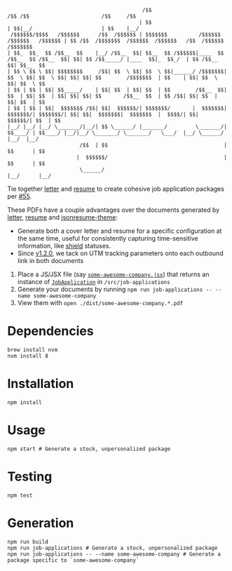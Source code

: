 ```plaintext
                                           /$$                                            /$$ /$$                       /$$     /$$                    
                                          | $$                                           | $$|__/                      | $$    |__/                    
 /$$$$$$/$$$$   /$$$$$$      /$$  /$$$$$$ | $$$$$$$          /$$$$$$   /$$$$$$   /$$$$$$ | $$ /$$  /$$$$$$$  /$$$$$$  /$$$$$$   /$$  /$$$$$$  /$$$$$$$ 
| $$_  $$_  $$ /$$__  $$    |__/ /$$__  $$| $$__  $$ /$$$$$$|____  $$ /$$__  $$ /$$__  $$| $$| $$ /$$_____/ |____  $$|_  $$_/  | $$ /$$__  $$| $$__  $$
| $$ \ $$ \ $$| $$$$$$$$     /$$| $$  \ $$| $$  \ $$|______/ /$$$$$$$| $$  \ $$| $$  \ $$| $$| $$| $$        /$$$$$$$  | $$    | $$| $$  \ $$| $$  \ $$
| $$ | $$ | $$| $$_____/    | $$| $$  | $$| $$  | $$        /$$__  $$| $$  | $$| $$  | $$| $$| $$| $$       /$$__  $$  | $$ /$$| $$| $$  | $$| $$  | $$
| $$ | $$ | $$|  $$$$$$$ /$$| $$|  $$$$$$/| $$$$$$$/       |  $$$$$$$| $$$$$$$/| $$$$$$$/| $$| $$|  $$$$$$$|  $$$$$$$  |  $$$$/| $$|  $$$$$$/| $$  | $$
|__/ |__/ |__/ \_______/|__/| $$ \______/ |_______/         \_______/| $$____/ | $$____/ |__/|__/ \_______/ \_______/   \___/  |__/ \______/ |__/  |__/
                       /$$  | $$                                     | $$      | $$                                                                    
                      |  $$$$$$/                                     | $$      | $$                                                                    
                       \______/                                      |__/      |__/                                                                    
```

Tie together [letter](../letter) and [resume](../resume) to create cohesive job application packages per [#55](https://github.com/randytarampi/me/issues/55).

These PDFs have a couple advantages over the documents generated by [letter](../letter), [resume](../resume) and [jsonresume-theme](../jsonresume-theme):
- Generate both a cover letter and resume for a specific configuration at the same time, useful for consistently capturing time-sensitive information, like [shield](https://github.com/randytarampi/me/tree/master/packages/jsx/src/lib/components/link/shields) statuses.
- Since [v1.2.0](https://github.com/randytarampi/me/commit/171fdfb716b41c55d14d8469dc354c6ffa302a65), we tack on UTM tracking parameters onto each outbound link in both documents 

1. Place a JS/JSX file (say [`some-awesome-company.jsx`](https://github.com/randytarampi/me/blob/master/packages/job-application/src/job-applications/some-awesome-company.jsx)) that returns an instance of [`JobApplication`](./src/lib/jobApplication) in `/src/job-applications`
2. Generate your documents by running `npm run job-applications -- --name some-awesome-company`
3. View them with `open ./dist/some-awesome-company.*.pdf`

# Dependencies

```
brew install nvm
nvm install 8
```

# Installation

```
npm install
```

# Usage

```
npm start # Generate a stock, unpersonalized package
```

# Testing

```
npm test
```

# Generation

```
npm run build
npm run job-applications # Generate a stock, unpersonalized package
npm run job-applications -- --name some-awesome-company # Generate a package specific to `some-awesome-company`
```
